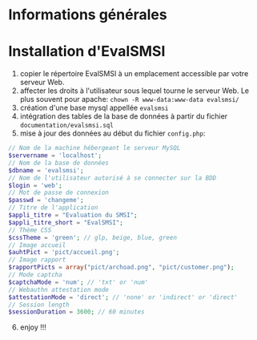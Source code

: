 # Informations générales

# Installation d'EvalSMSI

1. copier le répertoire EvalSMSI à un emplacement accessible par votre serveur Web.
2. affecter les droits à l'utilisateur sous lequel tourne le serveur Web. Le plus souvent pour apache: `chown -R www-data:www-data evalsmsi/`
3. création d'une base mysql appellée `evalsmsi`
4. intégration des tables de la base de données à partir du fichier `documentation/evalsmsi.sql`
5. mise à jour des données au début du fichier `config.php`:

```php
// Nom de la machine hébergeant le serveur MySQL
$servername = 'localhost';
// Nom de la base de données
$dbname = 'evalsmsi';
// Nom de l'utilisateur autorisé à se connecter sur la BDD
$login = 'web';
// Mot de passe de connexion
$passwd = 'changeme';
// Titre de l'application
$appli_titre = "Evaluation du SMSI";
$appli_titre_short = "EvalSMSI";
// Thème CSS
$cssTheme = 'green'; // glp, beige, blue, green
// Image accueil
$auhtPict = 'pict/accueil.png';
// Image rapport
$rapportPicts = array("pict/archoad.png", "pict/customer.png");
// Mode captcha
$captchaMode = 'num'; // 'txt' or 'num'
// Webauthn attestation mode
$attestationMode = 'direct'; // 'none' or 'indirect' or 'direct'
// Session length
$sessionDuration = 3600; // 60 minutes
```
6. enjoy !!!
